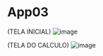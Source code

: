 # App03
(TELA INICIAL) ![image](https://github.com/GeorgeAmorim/App03/assets/103599442/f020e891-cec2-47fd-bfa5-170d7f4475f0)

(TELA DO CALCULO) ![image](https://github.com/GeorgeAmorim/App03/assets/103599442/4e23672b-3e82-48c8-8f10-b150ccf8ca39)


